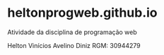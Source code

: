 # heltonprogweb.github.io
Atividade da disciplina de programação web

Helton Vinícios Avelino Diniz
RGM: 30944279
